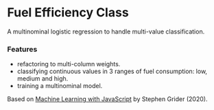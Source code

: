 # Fuel Efficiency Class

A multinominal logistic regression to handle multi-value classification.

<!-- <p align="center">
        <img src="screenshot.png">
</p> -->

### Features

- refactoring to multi-column weights.
- classifying continuous values in 3 ranges of fuel consumption: low, medium and high.
- training a multinominal model.

Based on [Machine Learning with JavaScript](https://www.udemy.com/course/machine-learning-with-javascript/) by Stephen Grider (2020).
